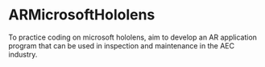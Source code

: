 # ARMicrosoftHololens
To practice coding on microsoft hololens, aim to develop an AR application program that can be used in inspection and maintenance in the AEC industry.
